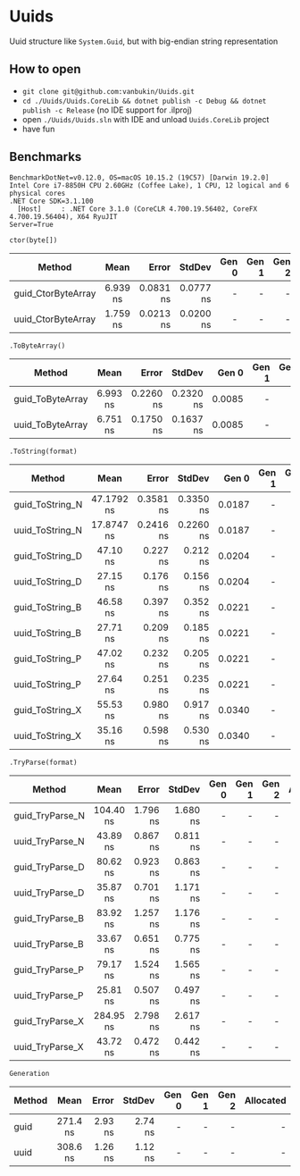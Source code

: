 # Uuids
Uuid structure like `System.Guid`, but with big-endian string representation

## How to open
  * `git clone git@github.com:vanbukin/Uuids.git`
  * `cd ./Uuids/Uuids.CoreLib && dotnet publish -c Debug && dotnet publish -c Release` (no IDE support for .ilproj)
  * open `./Uuids/Uuids.sln` with IDE and unload `Uuids.CoreLib` project
  * have fun

## Benchmarks
```
BenchmarkDotNet=v0.12.0, OS=macOS 10.15.2 (19C57) [Darwin 19.2.0]
Intel Core i7-8850H CPU 2.60GHz (Coffee Lake), 1 CPU, 12 logical and 6 physical cores
.NET Core SDK=3.1.100
  [Host]     : .NET Core 3.1.0 (CoreCLR 4.700.19.56402, CoreFX 4.700.19.56404), X64 RyuJIT
Server=True
```
`ctor(byte[])`

| Method            | Mean          | Error     | StdDev    | Gen 0  | Gen 1 | Gen 2| Allocated|
| ----------------- |:-------------:| ---------:|----------:|-------:|------:|-----:|---------:|
| guid_CtorByteArray| 6.939 ns      | 0.0831 ns | 0.0777 ns | -      | -     | -    | -        |
| uuid_CtorByteArray| 1.759 ns      | 0.0213 ns | 0.0200 ns | -      | -     | -    | -        |

`.ToByteArray()`

| Method            | Mean          | Error     | StdDev    | Gen 0  | Gen 1 | Gen 2| Allocated|
| ----------------- |:-------------:| ---------:|----------:|-------:|------:|-----:|---------:|
| guid_ToByteArray  | 6.993 ns      | 0.2260 ns | 0.2320 ns | 0.0085 | -     | -    | 40 B     |
| uuid_ToByteArray  | 6.751 ns      | 0.1750 ns | 0.1637 ns | 0.0085 | -     | -    | 40 B     |

`.ToString(format)`

| Method            | Mean          | Error     | StdDev    | Gen 0  | Gen 1 | Gen 2| Allocated|
| ----------------- |:-------------:| ---------:|----------:|-------:|------:|-----:|---------:|
| guid_ToString_N   | 47.1792 ns    | 0.3581 ns | 0.3350 ns | 0.0187 | -     | -    | 88 B     |
| uuid_ToString_N   | 17.8747 ns    | 0.2416 ns | 0.2260 ns | 0.0187 | -     | -    | 88 B     |
| guid_ToString_D   | 47.10 ns      | 0.227 ns  | 0.212 ns  | 0.0204 | -     | -    | 96 B     |
| uuid_ToString_D   | 27.15 ns      | 0.176 ns  | 0.156 ns  | 0.0204 | -     | -    | 96 B     |
| guid_ToString_B   | 46.58 ns      | 0.397 ns  | 0.352 ns  | 0.0221 | -     | -    | 104 B    |
| uuid_ToString_B   | 27.71 ns      | 0.209 ns  | 0.185 ns  | 0.0221 | -     | -    | 104 B    |
| guid_ToString_P   | 47.02 ns      | 0.232 ns  | 0.205 ns  | 0.0221 | -     | -    | 104 B    |
| uuid_ToString_P   | 27.64 ns      | 0.251 ns  | 0.235 ns  | 0.0221 | -     | -    | 104 B    |
| guid_ToString_X   | 55.53 ns      | 0.980 ns  | 0.917 ns  | 0.0340 | -     | -    | 160 B    |
| uuid_ToString_X   | 35.16 ns      | 0.598 ns  | 0.530 ns  | 0.0340 | -     | -    | 160 B    |

`.TryParse(format)`

| Method            | Mean          | Error     | StdDev    | Gen 0  | Gen 1 | Gen 2| Allocated|
| ----------------- |:-------------:| ---------:|----------:|-------:|------:|-----:|---------:|
| guid_TryParse_N   | 104.40 ns     | 1.796 ns  | 1.680 ns  | -      | -     | -    | -        |
| uuid_TryParse_N   | 43.89 ns      | 0.867 ns  | 0.811 ns  | -      | -     | -    | -        |
| guid_TryParse_D   | 80.62 ns      | 0.923 ns  | 0.863 ns  | -      | -     | -    | -        |
| uuid_TryParse_D   | 35.87 ns      | 0.701 ns  | 1.171 ns  | -      | -     | -    | -        |
| guid_TryParse_B   | 83.92 ns      | 1.257 ns  | 1.176 ns  | -      | -     | -    | -        |
| uuid_TryParse_B   | 33.67 ns      | 0.651 ns  | 0.775 ns  | -      | -     | -    | -        |
| guid_TryParse_P   | 79.17 ns      | 1.524 ns  | 1.565 ns  | -      | -     | -    | -        |
| uuid_TryParse_P   | 25.81 ns      | 0.507 ns  | 0.497 ns  | -      | -     | -    | -        |
| guid_TryParse_X   | 284.95 ns     | 2.798 ns  | 2.617 ns  | -      | -     | -    | -        |
| uuid_TryParse_X   | 43.72 ns      | 0.472 ns  | 0.442 ns  | -      | -     | -    | -        |

`Generation`

| Method            | Mean          | Error     | StdDev    | Gen 0  | Gen 1 | Gen 2| Allocated|
| ----------------- |:-------------:| ---------:|----------:|-------:|------:|-----:|---------:|
| guid              | 271.4 ns      | 2.93 ns   | 2.74 ns   | -      | -     | -    | -        |
| uuid              | 308.6 ns      | 1.26 ns   | 1.12 ns   | -      | -     | -    | -        |
